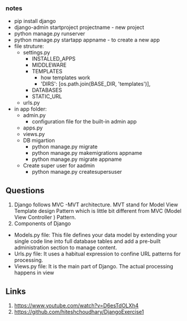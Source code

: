 ### notes
- pip install django
- django-admin startproject projectname - new project
- python manage.py runserver
- python manage.py startapp appname - to create a new app
- file struture:
  - settings.py
    - INSTALLED_APPS
    - MIDDLEWARE
    - TEMPLATES
      - how templates work
      - 'DIRS': [os.path.join(BASE_DIR, 'templates')],
    - DATABASES
    - STATIC_URL
  - urls.py
- in app folder:
  - admin.py
    - configuration file for the built-in admin app
  - apps.py
  - views.py
  - DB migartion
    - python manage.py migrate
    - python manage.py makemigrations appname
    - python manage.py migrate appname
  - Create super user for aadmin
    - python manage.py createsupersuser
  
## Questions
1. Django follows MVC -MVT architecture. MVT  stand for Model View Template design Pattern which is little bit different from MVC (Model View Controller ) Pattern.
2. Components of Django
  - Models.py file: This file defines your data model by extending your single code line into full database tables and add a pre-built administration section to manage content.
  - Urls.py file: It uses a habitual expression to confine URL patterns for processing.
  - Views.py file: It is the main part of Django. The actual processing happens in view
  
  
## Links
1. https://www.youtube.com/watch?v=D6esTdOLXh4
2. https://github.com/hiteshchoudhary/DjangoExercise1
